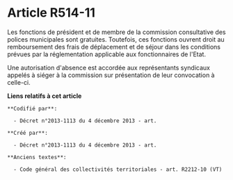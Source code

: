 # Article R514-11

Les fonctions de président et de membre de la commission consultative des polices municipales sont gratuites. Toutefois, ces
fonctions ouvrent droit au remboursement des frais de déplacement et de séjour dans les conditions prévues par la
réglementation applicable aux fonctionnaires de l'Etat.

Une autorisation d'absence est accordée aux représentants syndicaux appelés à siéger à la commission sur présentation de leur
convocation à celle-ci.

**Liens relatifs à cet article**

	**Codifié par**:

	  - Décret n°2013-1113 du 4 décembre 2013 - art.

	**Créé par**:

	  - Décret n°2013-1113 du 4 décembre 2013 - art.

	**Anciens textes**:

	  - Code général des collectivités territoriales - art. R2212-10 (VT)
